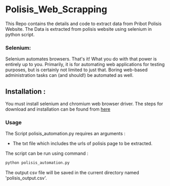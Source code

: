 # Polisis_Web_Scrapping
This Repo contains the details and code to extract data from Pribot Polisis Website. The Data is extracted from polisis website using selenium in python script.

### Selenium:
Selenium automates browsers. That's it! What you do with that power is entirely up to you. Primarily, it is for automating web applications for testing purposes, but is certainly not limited to just that. Boring web-based administration tasks can (and should!) be automated as well.


## Installation :

You must install selenium and chromium web browser driver. The steps for download and installation can be found from [here]

### Usage

The Script polisis_automation.py requires an arguments :
* The txt file which includes the urls of polisis page to be extracted.

The script can be run using command :

``` sh
python polisis_automation.py
```

The output csv file will be saved in the current directory named 'polisis_output.csv'.



[here]: <https://selenium-python.readthedocs.io/installation.html>






